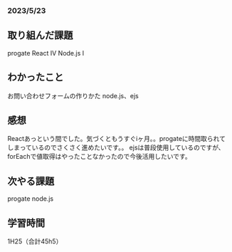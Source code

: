 ### 2023/5/23
## 取り組んだ課題
progate
React IV
Node.js I

## わかったこと
お問い合わせフォームの作りかた
node.js、ejs

## 感想
Reactあっという間でした。気づくともうすぐiヶ月。。progateに時間取られてしまっているのでさくさく進めたいです。。
ejsは普段使用しているのですが、forEachで値取得はやったことなかったので今後活用したいです。

## 次やる課題
progate node.js

## 学習時間
1H25（合計45h5）
